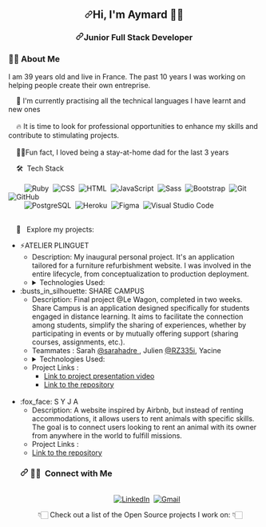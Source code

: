 <!--
**aymard2d/aymard2d** is a ✨ _special_ ✨ repository because its `README.md` (this file) appears on your GitHub profile.

Here are some ideas to get you started:

- 🔭 I’m currently working on ...
- 🌱 I’m currently learning ...
- 👯 I’m looking to collaborate on ...
- 🤔 I’m looking for help with ...
- 💬 Ask me about ...
- 📫 How to reach me: ...
- 😄 Pronouns: ...
- ⚡ Fun fact: ...
-->
<article class="markdown-body entry-content container-lg f5" itemprop="text"><h2 align="center" dir="auto"><a id="user-content-hi--im-gala" class="anchor" aria-hidden="true" tabindex="-1" href="#hi--im-gala"><svg class="octicon octicon-link" viewBox="0 0 16 16" version="1.1" width="16" height="16" aria-hidden="true"><path d="m7.775 3.275 1.25-1.25a3.5 3.5 0 1 1 4.95 4.95l-2.5 2.5a3.5 3.5 0 0 1-4.95 0 .751.751 0 0 1 .018-1.042.751.751 0 0 1 1.042-.018 1.998 1.998 0 0 0 2.83 0l2.5-2.5a2.002 2.002 0 0 0-2.83-2.83l-1.25 1.25a.751.751 0 0 1-1.042-.018.751.751 0 0 1-.018-1.042Zm-4.69 9.64a1.998 1.998 0 0 0 2.83 0l1.25-1.25a.751.751 0 0 1 1.042.018.751.751 0 0 1 .018 1.042l-1.25 1.25a3.5 3.5 0 1 1-4.95-4.95l2.5-2.5a3.5 3.5 0 0 1 4.95 0 .751.751 0 0 1-.018 1.042.751.751 0 0 1-1.042.018 1.998 1.998 0 0 0-2.83 0l-2.5 2.5a1.998 1.998 0 0 0 0 2.83Z"></path></svg></a>Hi, I'm Aymard 👋🏻</h2>
<h3 align="center" dir="auto"><a id="user-content-junior-full-stack-developer" class="anchor" aria-hidden="true" tabindex="-1" href="#junior-full-stack-developer"><svg class="octicon octicon-link" viewBox="0 0 16 16" version="1.1" width="16" height="16" aria-hidden="true"><path d="m7.775 3.275 1.25-1.25a3.5 3.5 0 1 1 4.95 4.95l-2.5 2.5a3.5 3.5 0 0 1-4.95 0 .751.751 0 0 1 .018-1.042.751.751 0 0 1 1.042-.018 1.998 1.998 0 0 0 2.83 0l2.5-2.5a2.002 2.002 0 0 0-2.83-2.83l-1.25 1.25a.751.751 0 0 1-1.042-.018.751.751 0 0 1-.018-1.042Zm-4.69 9.64a1.998 1.998 0 0 0 2.83 0l1.25-1.25a.751.751 0 0 1 1.042.018.751.751 0 0 1 .018 1.042l-1.25 1.25a3.5 3.5 0 1 1-4.95-4.95l2.5-2.5a3.5 3.5 0 0 1 4.95 0 .751.751 0 0 1-.018 1.042.751.751 0 0 1-1.042.018 1.998 1.998 0 0 0-2.83 0l-2.5 2.5a1.998 1.998 0 0 0 0 2.83Z"></path></svg></a>Junior Full Stack Developer</h3>
<h3>👩‍💻&nbsp;About Me</h3>
<!-- Description -->
<p>I am 39 years old and live in France. The past 10 years I was working on helping people create their own entreprise.</p>
<!-- Short sentences -->

<p align="left" dir="auto">
&nbsp;&nbsp;&nbsp;&nbsp;🌱 I'm currently practising all the technical languages I have learnt and new ones
<br>
<br>
&nbsp;&nbsp;&nbsp;&nbsp;🔥 It is time to look for professional opportunities to enhance my skills and contribute to stimulating projects.
<br>
<br>
&nbsp;&nbsp;&nbsp;&nbsp;👨‍⚕️Fun fact, I loved being a stay-at-home dad for the last 3 years 

&nbsp;&nbsp;&nbsp;&nbsp;🛠 &nbsp;Tech Stack 
<br>
<br>
  &nbsp;&nbsp;&nbsp;&nbsp;&nbsp;&nbsp;&nbsp;&nbsp;![Ruby](https://img.shields.io/badge/Ruby-CC342D?style=for-the-badge&logo=ruby&logoColor=white)&nbsp;
  ![CSS](https://img.shields.io/badge/CSS-1572B6?style=for-the-badge&logo=css3&logoColor=white)&nbsp;
  ![HTML](https://img.shields.io/badge/HTML-E34F26?style=for-the-badge&logo=html5&logoColor=white)&nbsp;
  ![JavaScript](https://img.shields.io/badge/JavaScript-F7DF1E?style=for-the-badge&logo=javascript&logoColor=black)&nbsp;
  ![Sass](https://img.shields.io/badge/Sass-CC6699?style=for-the-badge&logo=sass&logoColor=white)&nbsp;
  ![Bootstrap](https://img.shields.io/badge/Bootstrap-563D7C?style=for-the-badge&logo=bootstrap&logoColor=white)&nbsp;
  ![Git](https://img.shields.io/badge/Git-F05032?style=for-the-badge&logo=git&logoColor=white)&nbsp;
  ![GitHub](https://img.shields.io/badge/GitHub-181717?style=for-the-badge&logo=github&logoColor=white)&nbsp;
  <br>
  &nbsp;&nbsp;&nbsp;&nbsp;&nbsp;&nbsp;&nbsp;&nbsp;![PostgreSQL](https://img.shields.io/badge/PostgreSQL-336791?style=for-the-badge&logo=postgresql&logoColor=white)&nbsp;
  ![Heroku](https://img.shields.io/badge/Heroku-430098?style=for-the-badge&logo=heroku&logoColor=white)&nbsp;
  ![Figma](https://img.shields.io/badge/Figma-F24E1E?style=for-the-badge&logo=figma&logoColor=white)&nbsp;
  ![Visual Studio Code](https://img.shields.io/badge/Visual%20Studio%20Code-007ACC?style=for-the-badge&logo=visual-studio-code&logoColor=white)
  <br>
  <br>

&nbsp;&nbsp;&nbsp;&nbsp;🚧 &nbsp; Explore my projects:
<br>
  <ul>
    <li>⚡ATELIER PLINGUET</a>
    <ul>
      <li>
       Description: My inaugural personal project. It's an application tailored for a furniture refurbishment website. I was involved in the entire lifecycle, from conceptualization to production deployment.
      </li>
      <li><details><summary>Technologies Used:</summary>     
         <ul>
            <li>Ruby on Rails </li> <li>PostgreSQL</li> <li>Javascript</li> <li>Cloudinary</li> <li>Devise</li> <li>ActionCable</li> <li>Heroku</li> <li>Figma</li>            
          </ul>
        <li>Project Links :</li>    
          <ul> 
            <li>
              <a href="https://www.atelier-plinguet.fr"> Link to project presentation video </a>
            </li>
          </ul>
        </ul>
        </li>
        <li>
        :busts_in_silhouette:&nbsp;SHARE CAMPUS
          <ul>
            <li>
               Description: Final project @Le Wagon, completed in two weeks. Share Campus is an application designed specifically for students engaged in distance learning. It                    aims to facilitate the connection among students, simplify the sharing of experiences, whether by participating in events or by mutually offering support (sharing courses, assignments, etc.).
            </li>
            <li>
              Teammates : Sarah <a href= "https://github.com/sarahadre"> @sarahadre </a> , Julien <a href="https://github.com/RZ335i"> @RZ335i</a>, Yacine
            </li>
            <li> <details><summary>Technologies Used:</summary>     
               <ul>
                  <li>Ruby on Rails </li> <li>PostgreSQL</li> <li>Javascript</li> <li>Cloudinary</li> <li>Devise</li> <li>ActionCable</li> <li>Heroku</li> <li>Figma</li>            
              </ul>
            </details></li>
            <li>
              Project Links :
              <ul> 
               <li>
                 <a href="https://www.youtube.com/watch?v=nUlu_WYCTY4&ab_channel=LeWagon"> Link to project presentation video </a>
               </li> 
               <li><a href="https://github.com/aymard2d/share-campus"> Link to the repository</a></li>
              </ul>
            </li>
          </ul> 
           </li>
        <br>
           <li>
           	:fox_face:&nbsp;S Y J A
          <ul>
            <li>
               Description: A website inspired by Airbnb, but instead of renting accommodations, it allows users to rent animals with specific skills. The goal is to connect users                 looking to rent an animal with its owner from anywhere in the world to fulfill missions.
            </li>
            <li>
              Project Links : 
              <li><a href="https://github.com/aymard2d/_best_biche_eu"> Link to the repository </a></li>
            </li>
           </li>  
        </ul>
<!-- Contact-me -->
<h3 align="left" dir="auto"><a id="user-content-connect-with-me" class="anchor" aria-hidden="true" tabindex="-1" href="#connect-with-me"><svg class="octicon octicon-link" viewBox="0 0 16 16" version="1.1" width="16" height="16" aria-hidden="true"><path d="m7.775 3.275 1.25-1.25a3.5 3.5 0 1 1 4.95 4.95l-2.5 2.5a3.5 3.5 0 0 1-4.95 0 .751.751 0 0 1 .018-1.042.751.751 0 0 1 1.042-.018 1.998 1.998 0 0 0 2.83 0l2.5-2.5a2.002 2.002 0 0 0-2.83-2.83l-1.25 1.25a.751.751 0 0 1-1.042-.018.751.751 0 0 1-.018-1.042Zm-4.69 9.64a1.998 1.998 0 0 0 2.83 0l1.25-1.25a.751.751 0 0 1 1.042.018.751.751 0 0 1 .018 1.042l-1.25 1.25a3.5 3.5 0 1 1-4.95-4.95l2.5-2.5a3.5 3.5 0 0 1 4.95 0 .751.751 0 0 1-.018 1.042.751.751 0 0 1-1.042.018 1.998 1.998 0 0 0-2.83 0l-2.5 2.5a1.998 1.998 0 0 0 0 2.83Z"></path></svg></a>
🤝🏻 &nbsp;Connect with Me</h3>
<p align="left" dir="auto">
<p align="center">
<br>
&nbsp;&nbsp;&nbsp;&nbsp;&nbsp;&nbsp;&nbsp;&nbsp;<a href="https://www.linkedin.com/in/a2d/"><img src="https://img.shields.io/badge/Sarah%20André-%230077B5.svg?&style=for-the-badge&logo=linkedin&logoColor=white" alt="LinkedIn" /></a>&nbsp;
<a href="mailto:aymard.de.dieu@gmail.com?subject=Hola%20Sumanth"><img src="https://img.shields.io/badge/sarahandrre@gmail.com-%23D14836.svg?&style=for-the-badge&logo=gmail&logoColor=white" alt="Gmail"/></a>&nbsp;
</p>
<p align="center">
👇🏻 Check out a list of the Open Source projects I work on: 👇🏻
</p>

